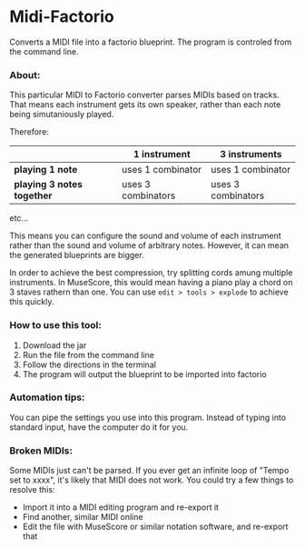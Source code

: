 # Midi-Factorio

Converts a MIDI file into a factorio blueprint. The program is controled from the command line.

### About:

This particular MIDI to Factorio converter parses MIDIs based on tracks. That means each instrument gets its own speaker, rather than each note being simutaniously played. 

Therefore: 

|                              |    1 instrument   |    3 instruments    |
|------------------------------|-------------------|---------------------|
| **playing 1 note**           | uses 1 combinator | uses 1 combinator   |
| **playing 3 notes together** | uses 3 combinators| uses 3 combinators  |

etc...

This means you can configure the sound and volume of each instrument rather than the sound and volume of arbitrary notes. However, it can mean the generated blueprints are bigger.

In order to achieve the best compression, try splitting cords amung multiple instruments. In MuseScore, this would mean having a piano play a chord on 3 staves rathern than one. You can use ```edit > tools > explode``` to achieve this quickly.

### How to use this tool:

1. Download the jar
1. Run the file from the command line
1. Follow the directions in the terminal
1. The program will output the blueprint to be imported into factorio

### Automation tips:

You can pipe the settings you use into this program. Instead of typing into standard input, have the computer do it for you.

### Broken MIDIs:

Some MIDIs just can't be parsed. If you ever get an infinite loop of "Tempo set to xxxx", it's likely that MIDI does not work. You could try a few things to resolve this:

 * Import it into a MIDI editing program and re-export it
 * Find another, similar MIDI online
 * Edit the file with MuseScore or similar notation software, and re-export that
